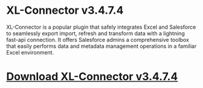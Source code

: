 # XL-Connector v3.4.7.4

XL-Connector is a popular plugin that safely integrates Excel and Salesforce to seamlessly export import, refresh and transform data with a lightning fast-api connection. It offers Salesforce admins a comprehensive toolbox that easily performs data and metadata management operations in a familiar Excel environment.

# [Download XL-Connector v3.4.7.4](https://developer.team/misc-development/34932-xl-connector-v3476.html)
